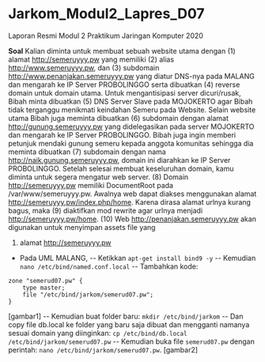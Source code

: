 # Jarkom_Modul2_Lapres_D07
Laporan Resmi Modul 2 Praktikum Jaringan Komputer 2020

**Soal**
Kalian diminta untuk membuat sebuah website utama dengan (1) alamat http://semeruyyy.pw yang
memiliki (2) alias http://www.semeruyyy.pw, dan (3) subdomain
http://www.penanjakan.semeruyyy.pw yang diatur DNS-nya pada MALANG dan mengarah ke IP
Server PROBOLINGGO serta dibuatkan (4) reverse domain untuk domain utama. Untuk mengantisipasi
server dicuri/rusak, Bibah minta dibuatkan (5) DNS Server Slave pada MOJOKERTO agar Bibah tidak
terganggu menikmati keindahan Semeru pada Website. Selain website utama Bibah juga meminta
dibuatkan (6) subdomain dengan alamat http://gunung.semeruyyy.pw yang didelegasikan pada server
MOJOKERTO dan mengarah ke IP Server PROBOLINGGO. Bibah juga ingin memberi petunjuk
mendaki gunung semeru kepada anggota komunitas sehingga dia meminta dibuatkan (7) subdomain
dengan nama http://naik.gunung.semeruyyy.pw, domain ini diarahkan ke IP Server PROBOLINGGO.
Setelah selesai membuat keseluruhan domain, kamu diminta untuk segera mengatur web server. (8)
Domain http://semeruyyy.pw memiliki DocumentRoot pada /var/www/semeruyyy.pw. Awalnya web
dapat diakses menggunakan alamat http://semeruyyy.pw/index.php/home. Karena dirasa alamat urlnya
kurang bagus, maka (9) diaktifkan mod rewrite agar urlnya menjadi http://semeruyyy.pw/home.
(10) Web http://penanjakan.semeruyyy.pw akan digunakan untuk menyimpan assets file yang

1. alamat http://semeruyyy.pw
- Pada UML MALANG, 
-- Ketikkan ```apt-get install bind9 -y```
-- Kemudian ```nano /etc/bind/named.conf.local```
-- Tambahkan kode:
```
zone "semerud07.pw" {
    type master;
    file "/etc/bind/jarkom/semerud07.pw";
}
```
[gambar1]
-- Kemudian buat folder baru: ```mkdir /etc/bind/jarkom```
-- Dan copy file db.local ke folder yang baru saja dibuat dan mengganti namanya sesuai domain yang diinginkan: ```cp /etc/bind/db.local /etc/bind/jarkom/semerud07.pw```
-- Kemudian buka file ```semerud07.pw``` dengan perintah: ```nano /etc/bind/jarkom/semerud07.pw```.
[gambar2]
